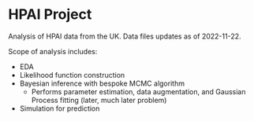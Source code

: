 # HPAI Project

Analysis of HPAI data from the UK. Data files updates as of 2022-11-22. 

Scope of analysis includes:
- EDA 
- Likelihood function construction 
- Bayesian inference with bespoke MCMC algorithm 
  - Performs parameter estimation, data augmentation, and Gaussian Process fitting (later, much later problem)
- Simulation for prediction 
